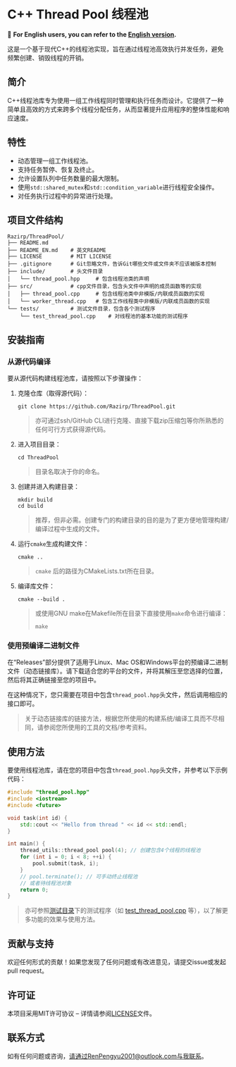 # C++ Thread Pool 线程池

📖 **For English users, you can refer to the [English version](README_EN.md).**

这是一个基于现代C++的线程池实现，旨在通过线程池高效执行并发任务，避免频繁创建、销毁线程的开销。

简介
---
C++线程池库专为使用一组工作线程同时管理和执行任务而设计。它提供了一种简单且高效的方式来跨多个线程分配任务，从而显著提升应用程序的整体性能和响应速度。

特性
---
- 动态管理一组工作线程池。
- 支持任务暂停、恢复及终止。
- 允许设置队列中任务数量的最大限制。
- 使用`std::shared_mutex`和`std::condition_variable`进行线程安全操作。
- 对任务执行过程中的异常进行处理。

## 项目文件结构

```
Razirp/ThreadPool/
├── README.md
├── README_EN.md	# 英文README
├── LICENSE			# MIT LICENSE
├── .gitignore		# Git忽略文件，告诉Git哪些文件或文件夹不应该被版本控制
├── include/		# 头文件目录
│   └── thread_pool.hpp		# 包含线程池类的声明
├── src/			# cpp文件目录，包含头文件中声明的成员函数等的实现
│   ├── thread_pool.cpp		# 包含线程池类中非模版/内联成员函数的实现
│	└── worker_thread.cpp	# 包含工作线程类中非模版/内联成员函数的实现
└── tests/			# 测试文件目录，包含各个测试程序
    └── test_thread_pool.cpp	# 对线程池的基本功能的测试程序
```

安装指南
---
### 从源代码编译
要从源代码构建线程池库，请按照以下步骤操作：
1. 克隆仓库（取得源代码）：
   ```shell
   git clone https://github.com/Razirp/ThreadPool.git
   ```

   > 亦可通过ssh/GitHub CLI进行克隆、直接下载zip压缩包等你所熟悉的任何可行方式获得源代码。

2. 进入项目目录：

   ```shell
   cd ThreadPool
   ```

   > 目录名取决于你的命名。

3. 创建并进入构建目录：

   ```shell
   mkdir build
   cd build
   ```

   > 推荐，但非必需。创建专门的构建目录的目的是为了更方便地管理构建/编译过程中生成的文件。

4. 运行`cmake`生成构建文件：

   ```shell
   cmake ..
   ```

   > `cmake` 后的路径为CMakeLists.txt所在目录。

5. 编译库文件：

   ```
   cmake --build .
   ```

   > 或使用GNU make在Makefile所在目录下直接使用`make`命令进行编译：
   >
   > ```shell
   > make
   > ```

### 使用预编译二进制文件

在“Releases”部分提供了适用于Linux、Mac OS和Windows平台的预编译二进制文件（动态链接库）。请下载适合您的平台的文件，并将其解压至您选择的位置，然后将其正确链接至您的项目中。

在这种情况下，您只需要在项目中包含`thread_pool.hpp`头文件，然后调用相应的接口即可。

> 关于动态链接库的链接方法，根据您所使用的构建系统/编译工具而不尽相同，请参阅您所使用的工具的文档/参考资料。

使用方法
---
要使用线程池库，请在您的项目中包含`thread_pool.hpp`头文件，并参考以下示例代码：

```cpp
#include "thread_pool.hpp"
#include <iostream>
#include <future>

void task(int id) {
    std::cout << "Hello from thread " << id << std::endl;
}

int main() {
    thread_utils::thread_pool pool(4); // 创建包含4个线程的线程池
    for (int i = 0; i < 8; ++i) {
        pool.submit(task, i);
    }
    // pool.terminate(); // 可手动终止线程池
    // 或者待线程池对象
    return 0;
}
```

> 亦可参照[测试目录](tests/)下的测试程序（如 [test_thread_pool.cpp](tests/test_thread_pool.cpp) 等），以了解更多功能的效果与使用方法。

贡献与支持
---

欢迎任何形式的贡献！如果您发现了任何问题或有改进意见，请提交issue或发起pull request。

许可证
---
本项目采用MIT许可协议 – 详情请参阅[LICENSE](LICENSE)文件。

联系方式
---
如有任何问题或咨询，请通过RenPengyu2001@outlook.com与我联系。